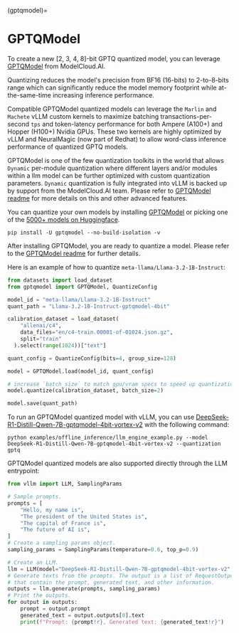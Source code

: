 (gptqmodel)=

# GPTQModel

To create a new [2, 3, 4, 8]-bit GPTQ quantized model, you can leverage [GPTQModel](https://github.com/ModelCloud/GPTQModel) from ModelCloud.AI.

Quantizing reduces the model's precision from BF16 (16-bits) to 2-to-8-bits range which can significantly reduce the 
model memory footprint while at-the-same-time increasing inference performance.

Compatible GPTQModel quantized models can leverage the `Marlin` and `Machete` vLLM custom kernels to maximize batching 
transactions-per-second `tps` and token-latency performance for both Ampere (A100+) and Hopper (H100+) Nvidia GPUs. 
These two kernels are highly optimized by vLLM and NeuralMagic (now part of Redhat) to allow word-class inference performance of quantized GPTQ
models. 

GPTQModel is one of the few quantization toolkits in the world that allows `Dynamic` per-module quantization where different layers and/or modules within a llm model can be further optimized with custom quantization parameters. `Dynamic` quantization 
is fully integrated into vLLM is backed up by support from the ModelCloud.AI team. Please refer to [GPTQModel readme](https://github.com/ModelCloud/GPTQModel?tab=readme-ov-file#dynamic-quantization-per-module-quantizeconfig-override) 
for more details on this and other advanced features. 


You can quantize your own models by installing [GPTQModel](https://github.com/ModelCloud/GPTQModel) or picking one of the [5000+ models on Huggingface](https://huggingface.co/models?sort=trending&search=gptq).

```console
pip install -U gptqmodel --no-build-isolation -v
```

After installing GPTQModel, you are ready to quantize a model. Please refer to the [GPTQModel readme](https://github.com/ModelCloud/GPTQModel/?tab=readme-ov-file#quantization) for further details. 

Here is an example of how to quantize `meta-llama/Llama-3.2-1B-Instruct`:

```python
from datasets import load_dataset
from gptqmodel import GPTQModel, QuantizeConfig

model_id = "meta-llama/Llama-3.2-1B-Instruct"
quant_path = "Llama-3.2-1B-Instruct-gptqmodel-4bit"

calibration_dataset = load_dataset(
    "allenai/c4",
    data_files="en/c4-train.00001-of-01024.json.gz",
    split="train"
  ).select(range(1024))["text"]

quant_config = QuantizeConfig(bits=4, group_size=128)

model = GPTQModel.load(model_id, quant_config)

# increase `batch_size` to match gpu/vram specs to speed up quantization
model.quantize(calibration_dataset, batch_size=2)

model.save(quant_path)
```

To run an GPTQModel quantized model with vLLM, you can use [DeepSeek-R1-Distill-Qwen-7B-gptqmodel-4bit-vortex-v2](https://huggingface.co/ModelCloud/DeepSeek-R1-Distill-Qwen-7B-gptqmodel-4bit-vortex-v2) with the following command:

```console
python examples/offline_inference/llm_engine_example.py --model DeepSeek-R1-Distill-Qwen-7B-gptqmodel-4bit-vortex-v2 --quantization gptq
```

GPTQModel quantized models are also supported directly through the LLM entrypoint:

```python
from vllm import LLM, SamplingParams

# Sample prompts.
prompts = [
    "Hello, my name is",
    "The president of the United States is",
    "The capital of France is",
    "The future of AI is",
]
# Create a sampling params object.
sampling_params = SamplingParams(temperature=0.6, top_p=0.9)

# Create an LLM.
llm = LLM(model="DeepSeek-R1-Distill-Qwen-7B-gptqmodel-4bit-vortex-v2", quantization="gptq")
# Generate texts from the prompts. The output is a list of RequestOutput objects
# that contain the prompt, generated text, and other information.
outputs = llm.generate(prompts, sampling_params)
# Print the outputs.
for output in outputs:
    prompt = output.prompt
    generated_text = output.outputs[0].text
    print(f"Prompt: {prompt!r}, Generated text: {generated_text!r}")
```
